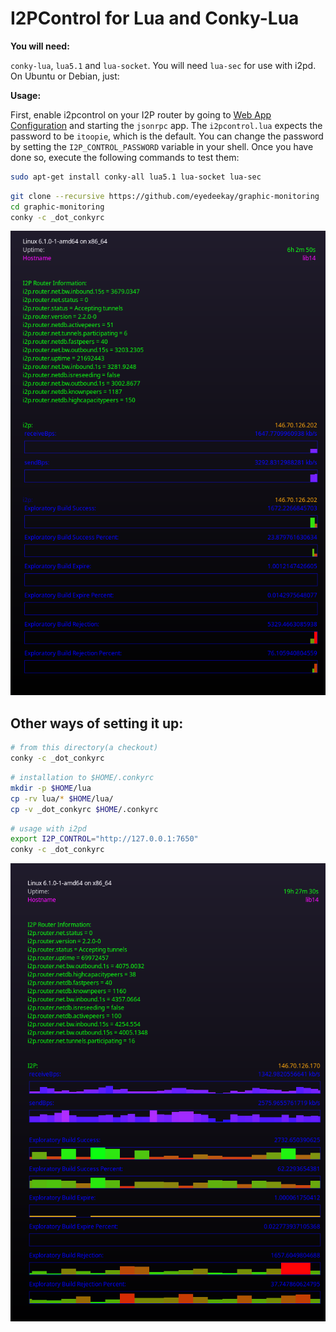 I2PControl for Lua and Conky-Lua
================================

**You will need:**

`conky-lua`, `lua5.1` and `lua-socket`. You will need `lua-sec` for use with i2pd.
On Ubuntu or Debian, just:

**Usage:**

First, enable i2pcontrol on your I2P router by going to [Web App Configuration](http://127.0.0.1:7657/configwebapps) and starting the `jsonrpc` app.
The `i2pcontrol.lua` expects the password to be `itoopie`, which is the default. You can change the password by setting the `I2P_CONTROL_PASSWORD` variable in your shell.
Once you have done so, execute the following commands to test them:

```sh
sudo apt-get install conky-all lua5.1 lua-socket lua-sec
```

```sh
git clone --recursive https://github.com/eyedeekay/graphic-monitoring
cd graphic-monitoring
conky -c _dot_conkyrc
```

![screenshot.png](screenshot.png)

Other ways of setting it up:
----------------------------

```sh
# from this directory(a checkout)
conky -c _dot_conkyrc
```

```sh
# installation to $HOME/.conkyrc
mkdir -p $HOME/lua
cp -rv lua/* $HOME/lua/
cp -v _dot_conkyrc $HOME/.conkyrc
```

```sh
# usage with i2pd
export I2P_CONTROL="http://127.0.0.1:7650"
conky -c _dot_conkyrc
```

![screenshot-2.png](screenshot-2.png)